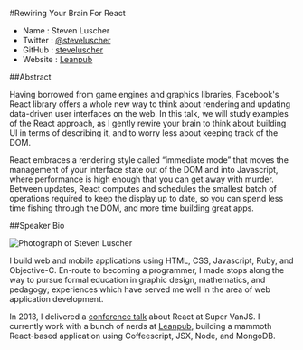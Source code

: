 #Rewiring Your Brain For React

* Name      : Steven Luscher
* Twitter   : [@steveluscher][]
* GitHub    : [steveluscher][]
* Website   : [Leanpub][]

##Abstract

Having borrowed from game engines and graphics libraries, Facebook's React library offers a whole new way to think about rendering and updating data-driven user interfaces on the web. In this talk, we will study examples of the React approach, as I gently rewire your brain to think about building UI in terms of describing it, and to worry less about keeping track of the DOM.

React embraces a rendering style called “immediate mode” that moves the management of your interface state out of the DOM and into Javascript, where performance is high enough that you can get away with murder. Between updates, React computes and schedules the smallest batch of operations required to keep the display up to date, so you can spend less time fishing through the DOM, and more time building great apps.

##Speaker Bio

![Photograph of Steven Luscher](https://raw.github.com/cascadiajs/2014.cascadiajs.com/images/steveluscher.png "Photo by Phillip Chin (http://www.chinphoto.com)")

I build web and mobile applications using HTML, CSS, Javascript, Ruby, and Objective-C. En-route to becoming a programmer, I made stops along the way to pursue formal education in graphic design, mathematics, and pedagogy; experiences which have served me well in the area of web application development.

In 2013, I delivered a [conference talk](https://github.com/steveluscher/react-supervanjs-2013) about React at Super VanJS. I currently work with a bunch of nerds at [Leanpub][], building a mammoth React-based application using Coffeescript, JSX, Node, and MongoDB.

[@steveluscher]:http://twitter.com/steveluscher
[steveluscher]:http://github.com/steveluscher
[Leanpub]:https://leanpub.com